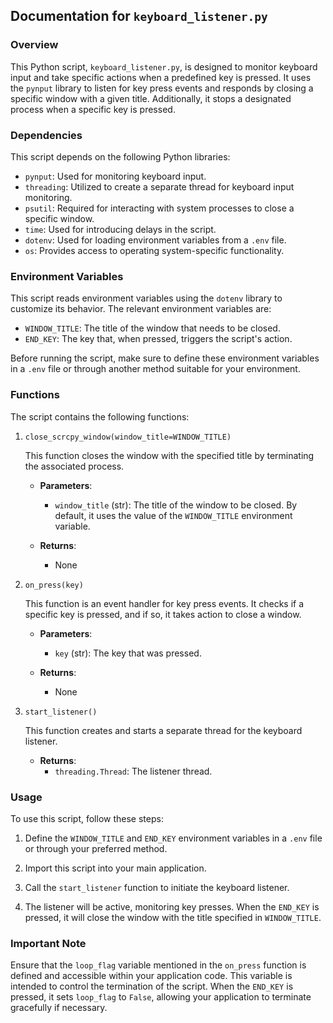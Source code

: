 ## Documentation for `keyboard_listener.py`

### Overview

This Python script, `keyboard_listener.py`, is designed to monitor keyboard input and take specific actions when a predefined key is pressed. It uses the `pynput` library to listen for key press events and responds by closing a specific window with a given title. Additionally, it stops a designated process when a specific key is pressed.

### Dependencies

This script depends on the following Python libraries:

- `pynput`: Used for monitoring keyboard input.
- `threading`: Utilized to create a separate thread for keyboard input monitoring.
- `psutil`: Required for interacting with system processes to close a specific window.
- `time`: Used for introducing delays in the script.
- `dotenv`: Used for loading environment variables from a `.env` file.
- `os`: Provides access to operating system-specific functionality.

### Environment Variables

This script reads environment variables using the `dotenv` library to customize its behavior. The relevant environment variables are:

- `WINDOW_TITLE`: The title of the window that needs to be closed.
- `END_KEY`: The key that, when pressed, triggers the script's action.

Before running the script, make sure to define these environment variables in a `.env` file or through another method suitable for your environment.

### Functions

The script contains the following functions:

1. `close_scrcpy_window(window_title=WINDOW_TITLE)`

    This function closes the window with the specified title by terminating the associated process.

    - **Parameters**:
        - `window_title` (str): The title of the window to be closed. By default, it uses the value of the `WINDOW_TITLE` environment variable.

    - **Returns**:
        - None

2. `on_press(key)`

    This function is an event handler for key press events. It checks if a specific key is pressed, and if so, it takes action to close a window.

    - **Parameters**:
        - `key` (str): The key that was pressed.

    - **Returns**:
        - None

3. `start_listener()`

    This function creates and starts a separate thread for the keyboard listener.

    - **Returns**:
        - `threading.Thread`: The listener thread.

### Usage

To use this script, follow these steps:

1. Define the `WINDOW_TITLE` and `END_KEY` environment variables in a `.env` file or through your preferred method.

2. Import this script into your main application.

3. Call the `start_listener` function to initiate the keyboard listener.

4. The listener will be active, monitoring key presses. When the `END_KEY` is pressed, it will close the window with the title specified in `WINDOW_TITLE`.

### Important Note

Ensure that the `loop_flag` variable mentioned in the `on_press` function is defined and accessible within your application code. This variable is intended to control the termination of the script. When the `END_KEY` is pressed, it sets `loop_flag` to `False`, allowing your application to terminate gracefully if necessary.
